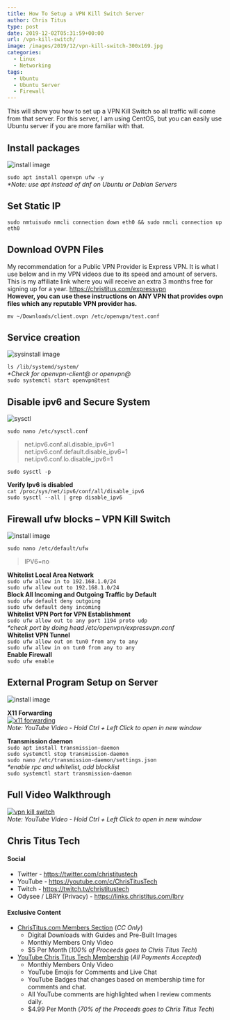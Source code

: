 ```yaml
---
title: How To Setup a VPN Kill Switch Server
author: Chris Titus
type: post
date: 2019-12-02T05:31:59+00:00
url: /vpn-kill-switch/
image: /images/2019/12/vpn-kill-switch-300x169.jpg
categories:
  - Linux
  - Networking
tags:
  - Ubuntu
  - Ubuntu Server
  - Firewall
---
```

This will show you how to set up a VPN Kill Switch so all traffic will come from that server. For this server, I am using CentOS, but you can easily use Ubuntu server if you are more familiar with that. <!--more-->

## Install packages

![install image](../images/2019/12/instal.png)

`sudo apt install openvpn ufw -y`  
_*Note: use apt instead of dnf on Ubuntu or Debian Servers_

## Set Static IP

`sudo nmtuisudo nmcli connection down eth0 && sudo nmcli connection up eth0`

## Download OVPN Files

My recommendation for a Public VPN Provider is Express VPN. It is what I use below and in my VPN videos due to its speed and amount of servers. This is my affiliate link where you will receive an extra 3 months free for signing up for a year. <https://christitus.com/expressvpn>  
**However, you can use these instructions on ANY VPN that provides ovpn files which any reputable VPN provider has.** 

`mv ~/Downloads/client.ovpn /etc/openvpn/test.conf`

<!--adsense-->

## Service creation

![sysinstall image](../images/2019/12/sysinstall.png)

`ls /lib/systemd/system/`  
_*Check for openvpn-client@ or openvpn@_  
`sudo systemctl start openvpn@test`

## Disable ipv6 and Secure System

![sysctl](../images/2019/12/sysctl.png)

`sudo nano /etc/sysctl.conf`  
> net.ipv6.conf.all.disable_ipv6=1   
> net.ipv6.conf.default.disable_ipv6=1   
> net.ipv6.conf.lo.disable_ipv6=1

`sudo sysctl -p`

**Verify Ipv6 is disabled**  
`cat /proc/sys/net/ipv6/conf/all/disable_ipv6`  
`sudo sysctl --all | grep disable_ipv6`

## Firewall ufw blocks &#8211; VPN Kill Switch

![install image](../images/2019/12/vpnsetup.png)

`sudo nano /etc/default/ufw`  
> IPV6=no

**Whitelist Local Area Network**  
`sudo ufw allow in to 192.168.1.0/24`  
`sudo ufw allow out to 192.168.1.0/24`  
**Block All Incoming and Outgoing Traffic by Default**  
`sudo ufw default deny outgoing`  
`sudo ufw default deny incoming`  
**Whitelist VPN Port for VPN Establishment**  
`sudo ufw allow out to any port 1194 proto udp`  
_*check port by doing head /etc/openvpn/expressvpn.conf_  
**Whitelist VPN Tunnel**  
`sudo ufw allow out on tun0 from any to any`  
`sudo ufw allow in on tun0 from any to any`  
**Enable Firewall**  
`sudo ufw enable`

## External Program Setup on Server

![install image](../images/2019/12/transmission.png)

**X11 Forwarding**  
[![x11 forwarding](https://img.youtube.com/vi/auePeI8vZA8/0.jpg)](https://www.youtube.com/watch?v=auePeI8vZA8)  
_Note: YouTube Video - Hold Ctrl + Left Click to open in new window_

**Transmission daemon**  
`sudo apt install transmission-daemon`  
`sudo systemctl stop transmission-daemon`  
`sudo nano /etc/transmission-daemon/settings.json`  
_*enable rpc and whitelist, add blocklist_  
`sudo systemctl start transmission-daemon`

## Full Video Walkthrough
[![vpn kill switch](https://img.youtube.com/vi/wc-Ti8UoPoA/0.jpg)](https://www.youtube.com/watch?v=wc-Ti8UoPoA)  
_Note: YouTube Video - Hold Ctrl + Left Click to open in new window_

## Chris Titus Tech

#### Social

- Twitter - <https://twitter.com/christitustech>
- YouTube - <https://youtube.com/c/ChrisTitusTech>
- Twitch - <https://twitch.tv/christitustech>
- Odysee / LBRY (Privacy) - <https://links.christitus.com/lbry>

#### Exclusive Content

- [ChrisTitus.com Members Section][1] (_CC Only_)
  - Digital Downloads with Guides and Pre-Built Images
  - Monthly Members Only Video
  - $5 Per Month (_100% of Proceeds goes to Chris Titus Tech_)
- [YouTube Chris Titus Tech Membership][2] (_All Payments Accepted_)
  - Monthly Members Only Video
  - YouTube Emojis for Comments and Live Chat
  - YouTube Badges that changes based on membership time for comments and chat.
  - All YouTube comments are highlighted when I review comments daily. 
  - $4.99 Per Month (_70% of the Proceeds goes to Chris Titus Tech_)

 [1]: https://portal.christitus.com
 [2]: https://links.christitus.com/join
